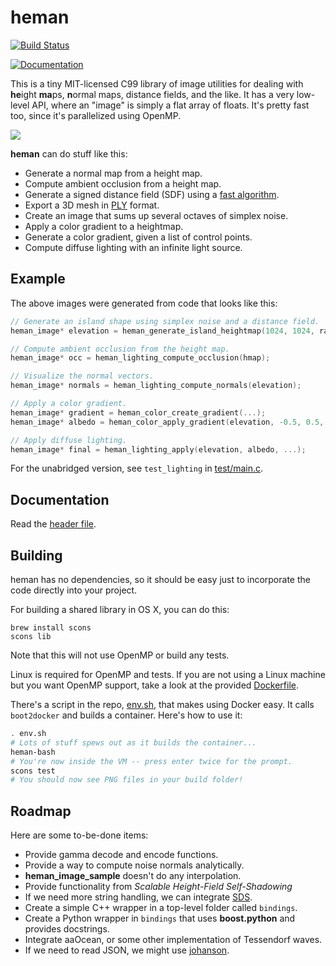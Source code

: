
# heman

[![Build Status](https://travis-ci.org/prideout/heman.svg?branch=master)](https://travis-ci.org/prideout/heman)

[![Documentation](https://readthedocs.org/projects/heman/badge/?version=latest)](http://heman.readthedocs.org/en/latest/)

This is a tiny MIT-licensed C99 library of image utilities for dealing with **he**ight **ma**ps, **n**ormal maps, distance fields, and the like.  It has a very low-level API, where an "image" is simply a flat array of floats.  It's pretty fast too, since it's parallelized using OpenMP.

![](https://github.com/prideout/heman/blob/master/test/island.png)

**heman** can do stuff like this:
- Generate a normal map from a height map.
- Compute ambient occlusion from a height map.
- Generate a signed distance field (SDF) using a [fast algorithm](http://cs.brown.edu/~pff/dt/index.html).
- Export a 3D mesh in [PLY](http://paulbourke.net/dataformats/ply/) format.
- Create an image that sums up several octaves of simplex noise.
- Apply a color gradient to a heightmap.
- Generate a color gradient, given a list of control points.
- Compute diffuse lighting with an infinite light source.

## Example

The above images were generated from code that looks like this:

```c
// Generate an island shape using simplex noise and a distance field.
heman_image* elevation = heman_generate_island_heightmap(1024, 1024, rand());

// Compute ambient occlusion from the height map.
heman_image* occ = heman_lighting_compute_occlusion(hmap);

// Visualize the normal vectors.
heman_image* normals = heman_lighting_compute_normals(elevation);

// Apply a color gradient.
heman_image* gradient = heman_color_create_gradient(...);
heman_image* albedo = heman_color_apply_gradient(elevation, -0.5, 0.5, grad);

// Apply diffuse lighting.
heman_image* final = heman_lighting_apply(elevation, albedo, ...);
```

For the unabridged version, see `test_lighting` in [test/main.c](https://github.com/prideout/heman/blob/master/test/main.c).

## Documentation

Read the [header file](https://github.com/prideout/heman/blob/master/include/heman.h).

## Building

heman has no dependencies, so it should be easy just to incorporate the code directly into your project.

For building a shared library in OS X, you can do this:
```
brew install scons
scons lib
```

Note that this will not use OpenMP or build any tests.

Linux is required for OpenMP and tests.  If you are not using a Linux machine but you want OpenMP support, take a look at the provided [Dockerfile](https://github.com/prideout/heman/blob/master/Dockerfile).

There's a script in the repo, [env.sh](https://github.com/prideout/heman/blob/master/env.sh), that makes using Docker easy.  It calls `boot2docker` and builds a container.  Here's how to use it:

```bash
. env.sh
# Lots of stuff spews out as it builds the container...
heman-bash
# You're now inside the VM -- press enter twice for the prompt.
scons test
# You should now see PNG files in your build folder!
```

## Roadmap

Here are some to-be-done items:
- Provide gamma decode and encode functions.
- Provide a way to compute noise normals analytically.
- **heman_image_sample** doesn't do any interpolation.
- Provide functionality from _Scalable Height-Field Self-Shadowing_
- If we need more string handling, we can integrate [SDS](https://github.com/antirez/sds).
- Create a simple C++ wrapper in a top-level folder called `bindings`.
- Create a Python wrapper in `bindings` that uses **boost.python** and provides docstrings.
- Integrate aaOcean, or some other implementation of Tessendorf waves.
- If we need to read JSON, we might use [johanson](https://github.com/mitsuhiko/johanson).
